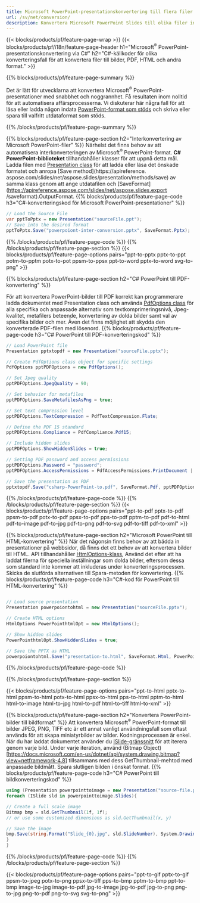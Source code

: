 ```yaml
---
title: Microsoft PowerPoint-presentationskonvertering till flera filer med C#
url: /sv/net/conversion/
description: Konvertera Microsoft PowerPoint Slides till olika filer inklusive PDF, HTML och bildformat på .NET Framework, .NET Core, Windows Azure, Mono eller Xamarin Platforms.
---
```


{{< blocks/products/pf/feature-page-wrap >}}
{{< blocks/products/pf/i18n/feature-page-header h1="Microsoft<sup>®</sup> PowerPoint-presentationskonvertering via C#" h2="C#-källkoder för olika konverteringsfall för att konvertera filer till bilder, PDF, HTML och andra format." >}}

{{% blocks/products/pf/feature-page-summary %}}

Det är lätt för utvecklarna att konvertera Microsoft<sup>®</sup> PowerPoint-presentationer med snabbhet och noggrannhet. Få resultaten inom nolltid för att automatisera affärsprocesserna. Vi diskuterar här några fall för att läsa eller ladda någon indata [PowerPoint-format som stöds](https://docs.aspose.com/slides/net/supported-file-formats/) och skriva eller spara till valfritt utdataformat som stöds. 

{{% /blocks/products/pf/feature-page-summary  %}}

{{% blocks/products/pf/feature-page-section  h2="Interkonvertering av Microsoft PowerPoint-filer" %}}
Närhelst det finns behov av att automatisera interkonverteringen av Microsoft<sup>®</sup> PowerPoint-format. **C# PowerPoint-biblioteket** tillhandahåller klasser för att uppnå detta mål. Ladda filen med [Presentation class](https://apireference.aspose.com/net/slides/aspose.slides/presentation) för att ladda eller läsa det önskade formatet och anropa [Save method](https://apireference. aspose.com/slides/net/aspose.slides/presentation/methods/save) av samma klass genom att ange utdatafilen och [SaveFormat](https://apireference.aspose.com/slides/net/aspose.slides.export /saveformat).OutputFormat. 
{{% blocks/products/pf/feature-page-code h3="C#-konverteringskod för Microsoft PowerPoint-presentationer" %}}

```cs
// Load the Source File
var pptToPptx = new Presentation("sourceFile.ppt");
// Save into the desired format
pptToPptx.Save("powerpoiont-inter-conversion.pptx", SaveFormat.Pptx);   
```
{{% /blocks/products/pf/feature-page-code  %}}
{{% /blocks/products/pf/feature-page-section %}}
{{< blocks/products/pf/feature-page-options pairs="ppt-to-pptx pptx-to-ppt potm-to-pptm potx-to-pot ppsm-to-ppsx ppt-to-word pptx-to-word svg-to-png" >}}


{{% blocks/products/pf/feature-page-section  h2="C# PowerPoint till PDF-konvertering" %}}

För att konvertera PowerPoint-bilder till PDF korrekt kan programmerare ladda dokumentet med Presentation class och använda [PdfOptions class](https://apireference.aspose.com/slides/net/aspose.slides.export/pdfoptions) för alla specifika och anpassade alternativ som textkomprimeringsnivå, Jpeg-kvalitet, metafilers beteende, konvertering av dolda bilder samt val av specifika bilder och mer. Även det finns möjlighet att skydda den konverterade PDF-filen med lösenord.
{{% blocks/products/pf/feature-page-code h3="C# PowerPoint till PDF-konverteringskod" %}}

```cs
// Load PowerPoint file
Presentation pptxtopdf = new Presentation("sourceFile.pptx");

// Create PdfOptions class object for specific settings
PdfOptions pptPDFOptions = new PdfOptions();

// Set Jpeg quality
pptPDFOptions.JpegQuality = 90;

// Set behavior for metafiles
pptPDFOptions.SaveMetafilesAsPng = true;

// Set text compression level
pptPDFOptions.TextCompression = PdfTextCompression.Flate;

// Define the PDF 15 standard
pptPDFOptions.Compliance = PdfCompliance.Pdf15;

// Include hidden slides
pptPDFOptions.ShowHiddenSlides = true;

// Setting PDF password and access permissions
pptPDFOptions.Password = "password";
pptPDFOptions.AccessPermissions = PdfAccessPermissions.PrintDocument | PdfAccessPermissions.HighQualityPrint;

// Save the presentation as PDF
pptxtopdf.Save("csharp-PowerPoint-to.pdf", SaveFormat.Pdf, pptPDFOptions);

```
{{% /blocks/products/pf/feature-page-code  %}}
{{% /blocks/products/pf/feature-page-section %}}
{{< blocks/products/pf/feature-page-options pairs="ppt-to-pdf pptx-to-pdf ppsm-to-pdf potx-to-pdf ppsx-to-pdf pps-to-pdf pptm-to-pdf pdf-to-html pdf-to-image pdf-to-jpg pdf-to-png pdf-to-svg pdf-to-tiff pdf-to-xml" >}}


{{% blocks/products/pf/feature-page-section  h2="Microsoft PowerPoint till HTML-konvertering" %}}
När det någonsin finns behov av att bädda in presentationer på webbsidor, då finns det ett behov av att konvertera bilder till HTML. API tillhandahåller [HtmlOptions-klass](https://apireference.aspose.com/slides/net/aspose.slides.export/htmloptions), Använd det efter att ha laddat filerna för speciella inställningar som dolda bilder, eftersom dessa som standard inte kommer att inkluderas under konverteringsprocessen. Skicka de slutförda alternativen till Spara-metoden för konvertering.
{{% blocks/products/pf/feature-page-code h3="C#-kod för PowerPoint till HTML-konvertering" %}}

```cs

// Load source presentation 
Presentation powerpoiontohtml = new Presentation("sourceFile.pptx");

// Create HTML options
HtmlOptions PowerPointhtmlOpt = new HtmlOptions();

// Show hidden slides
PowerPointhtmlOpt.ShowHiddenSlides = true;

// Save the PPTX as HTML
powerpoiontohtml.Save("presentation-to.html", SaveFormat.Html, PowerPointhtmlOpt); 

```
{{% /blocks/products/pf/feature-page-code %}}

{{% /blocks/products/pf/feature-page-section %}}

{{< blocks/products/pf/feature-page-options pairs="ppt-to-html pptx-to-html ppsm-to-html potx-to-html ppsx-to-html pps-to-html pptm-to-html html-to-image html-to-jpg html-to-pdf html-to-tiff html-to-xml" >}}

{{% blocks/products/pf/feature-page-section  h2="Konvertera PowerPoint-bilder till bildformat" %}}
Att konvertera Microsoft<sup>®</sup> PowerPoint-format till bilder JPEG, PNG, TIFF etc är ett annat vanligt användningsfall som oftast används för att skapa miniatyrbilder av bilder. Kodningsprocessen är enkel. När du har laddat dokumentet använder du [ISlide-gränssnitt](https://apireference.aspose.com/net/slides/aspose.slides/islide) för att iterera genom varje bild. Under varje iteration, använd (Bitmap Object)[https://docs.microsoft.com/en-us/dotnet/api/system.drawing.bitmap?view=netframework-4.8] tillsammans med dess GetThumbnail-mehtod med anpassade bildmått. Spara slutligen bilden i önskat format.
{{% blocks/products/pf/feature-page-code h3="C# PowerPoint till bildkonverteringskod" %}}
```cs
using (Presentation powerpointtoimage = new Presentation("source-file.ppt")){
foreach (ISlide sld in powerpointtoimage.Slides){

// Create a full scale image
Bitmap bmp = sld.GetThumbnail(1f, 1f);
// or use some customized dimensions as sld.GetThumbnail(x, y)

// Save the image
bmp.Save(string.Format("Slide_{0}.jpg", sld.SlideNumber), System.Drawing.Imaging.ImageFormat.Jpeg);
}
}
```
{{% /blocks/products/pf/feature-page-code %}}
{{% /blocks/products/pf/feature-page-section %}}

{{< blocks/products/pf/feature-page-options pairs="ppt-to-gif pptx-to-gif ppsm-to-jpeg potx-to-png ppsx-to-tiff pps-to-bmp pptm-to-bmp ppt-to-bmp image-to-jpg image-to-pdf jpg-to-image jpg-to-pdf jpg-to-png png-to-jpg png-to-pdf png-to-svg svg-to-png" >}}